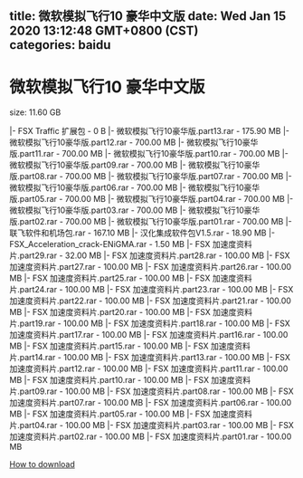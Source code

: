 
title: 微软模拟飞行10 豪华中文版
date: Wed Jan 15 2020 13:12:48 GMT+0800 (CST)    
categories: baidu
---

# 微软模拟飞行10 豪华中文版
size: 11.60 GB
 
 
|- FSX Traffic 扩展包 - 0 B
|- 微软模拟飞行10豪华版.part13.rar - 175.90 MB
|- 微软模拟飞行10豪华版.part12.rar - 700.00 MB
|- 微软模拟飞行10豪华版.part11.rar - 700.00 MB
|- 微软模拟飞行10豪华版.part10.rar - 700.00 MB
|- 微软模拟飞行10豪华版.part09.rar - 700.00 MB
|- 微软模拟飞行10豪华版.part08.rar - 700.00 MB
|- 微软模拟飞行10豪华版.part07.rar - 700.00 MB
|- 微软模拟飞行10豪华版.part06.rar - 700.00 MB
|- 微软模拟飞行10豪华版.part05.rar - 700.00 MB
|- 微软模拟飞行10豪华版.part04.rar - 700.00 MB
|- 微软模拟飞行10豪华版.part03.rar - 700.00 MB
|- 微软模拟飞行10豪华版.part02.rar - 700.00 MB
|- 微软模拟飞行10豪华版.part01.rar - 700.00 MB
|- 联飞软件和机场包.rar - 167.10 MB
|- 汉化集成软件包V1.5.rar - 18.90 MB
|- FSX_Acceleration_crack-ENiGMA.rar - 1.50 MB
|- FSX 加速度资料片.part29.rar - 32.00 MB
|- FSX 加速度资料片.part28.rar - 100.00 MB
|- FSX 加速度资料片.part27.rar - 100.00 MB
|- FSX 加速度资料片.part26.rar - 100.00 MB
|- FSX 加速度资料片.part25.rar - 100.00 MB
|- FSX 加速度资料片.part24.rar - 100.00 MB
|- FSX 加速度资料片.part23.rar - 100.00 MB
|- FSX 加速度资料片.part22.rar - 100.00 MB
|- FSX 加速度资料片.part21.rar - 100.00 MB
|- FSX 加速度资料片.part20.rar - 100.00 MB
|- FSX 加速度资料片.part19.rar - 100.00 MB
|- FSX 加速度资料片.part18.rar - 100.00 MB
|- FSX 加速度资料片.part17.rar - 100.00 MB
|- FSX 加速度资料片.part16.rar - 100.00 MB
|- FSX 加速度资料片.part15.rar - 100.00 MB
|- FSX 加速度资料片.part14.rar - 100.00 MB
|- FSX 加速度资料片.part13.rar - 100.00 MB
|- FSX 加速度资料片.part12.rar - 100.00 MB
|- FSX 加速度资料片.part11.rar - 100.00 MB
|- FSX 加速度资料片.part10.rar - 100.00 MB
|- FSX 加速度资料片.part09.rar - 100.00 MB
|- FSX 加速度资料片.part08.rar - 100.00 MB
|- FSX 加速度资料片.part07.rar - 100.00 MB
|- FSX 加速度资料片.part06.rar - 100.00 MB
|- FSX 加速度资料片.part05.rar - 100.00 MB
|- FSX 加速度资料片.part04.rar - 100.00 MB
|- FSX 加速度资料片.part03.rar - 100.00 MB
|- FSX 加速度资料片.part02.rar - 100.00 MB
|- FSX 加速度资料片.part01.rar - 100.00 MB

[How to download](https://bpcam.bemobtrk.com/go/2ceec3aa-1ca2-46d6-b9ff-aaa5c184517c?jno=510)